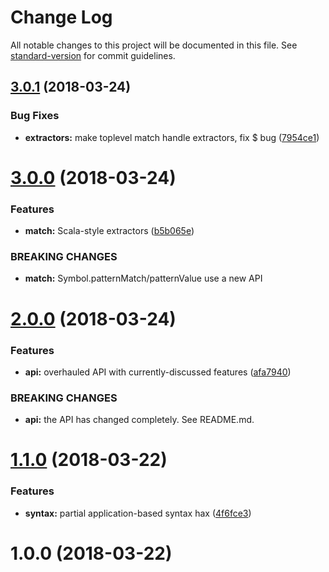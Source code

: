 # Change Log

All notable changes to this project will be documented in this file. See [standard-version](https://github.com/conventional-changelog/standard-version) for commit guidelines.

<a name="3.0.1"></a>
## [3.0.1](https://github.com/zkat/pattycake/compare/v3.0.0...v3.0.1) (2018-03-24)


### Bug Fixes

* **extractors:** make toplevel match handle extractors, fix $ bug ([7954ce1](https://github.com/zkat/pattycake/commit/7954ce1))



<a name="3.0.0"></a>
# [3.0.0](https://github.com/zkat/pattycake/compare/v2.0.0...v3.0.0) (2018-03-24)


### Features

* **match:** Scala-style extractors ([b5b065e](https://github.com/zkat/pattycake/commit/b5b065e))


### BREAKING CHANGES

* **match:** Symbol.patternMatch/patternValue use a new API



<a name="2.0.0"></a>
# [2.0.0](https://github.com/zkat/pattycake/compare/v1.1.0...v2.0.0) (2018-03-24)


### Features

* **api:** overhauled API with currently-discussed features ([afa7940](https://github.com/zkat/pattycake/commit/afa7940))


### BREAKING CHANGES

* **api:** the API has changed completely. See README.md.



<a name="1.1.0"></a>
# [1.1.0](https://github.com/zkat/pattycake/compare/v1.0.0...v1.1.0) (2018-03-22)


### Features

* **syntax:** partial application-based syntax hax ([4f6fce3](https://github.com/zkat/pattycake/commit/4f6fce3))



<a name="1.0.0"></a>
# 1.0.0 (2018-03-22)
